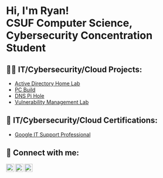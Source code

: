 <h1>Hi, I'm Ryan! <br/> CSUF Computer Science, Cybersecurity Concentration Student </a></h1>

<h2>👨‍💻 IT/Cybersecurity/Cloud Projects:</h2>

- [Active Directory Home Lab](https://github.com/Ryan4012/ActiveDirectoryLab)
- [PC Build](https://github.com/Ryan4012/PC-Build)
- [DNS Pi Hole](https://github.com/Ryan4012/DNS-Pi-Hole)
- [Vulnerability Management Lab](https://github.com/Ryan4012/VulnerabilityManagementLab)

<h2>📄 IT/Cybersecurity/Cloud Certifications:</h2>

- [Google IT Support Professional](https://github.com/Ryan4012/Certifications)


<h2> 🤳 Connect with me:</h2>


[<img align="left" alt="RyanFranson | LinkedIn" width="22px" src="https://cdn.jsdelivr.net/npm/simple-icons@v3/icons/linkedin.svg" />][linkedin]
[<img align="left" alt=" | X" width="22px" src="https://upload.wikimedia.org/wikipedia/commons/5/53/X_logo_2023_original.svg" />][x]
[<img align="left" alt=" | Instagram" width="22px" src="https://cdn.jsdelivr.net/npm/simple-icons@v3/icons/instagram.svg" />][instagram]

[linkedin]: https://linkedin.com/in/ryan-franson
[x]: https://x.com/
[instagram]: https://www.instagram.com//


<!--
**Ryan4012/ryan4012** is a ✨ _special_ ✨ repository because its `README.md` (this file) appears on your GitHub profile.

Here are some ideas to get you started:

- 🔭 I’m currently working on ...
- 🌱 I’m currently learning ...
- 👯 I’m looking to collaborate on ...
- 🤔 I’m looking for help with ...
- 💬 Ask me about ...
- 📫 How to reach me: ...
- 😄 Pronouns: ...
- ⚡ Fun fact: ...
-->
